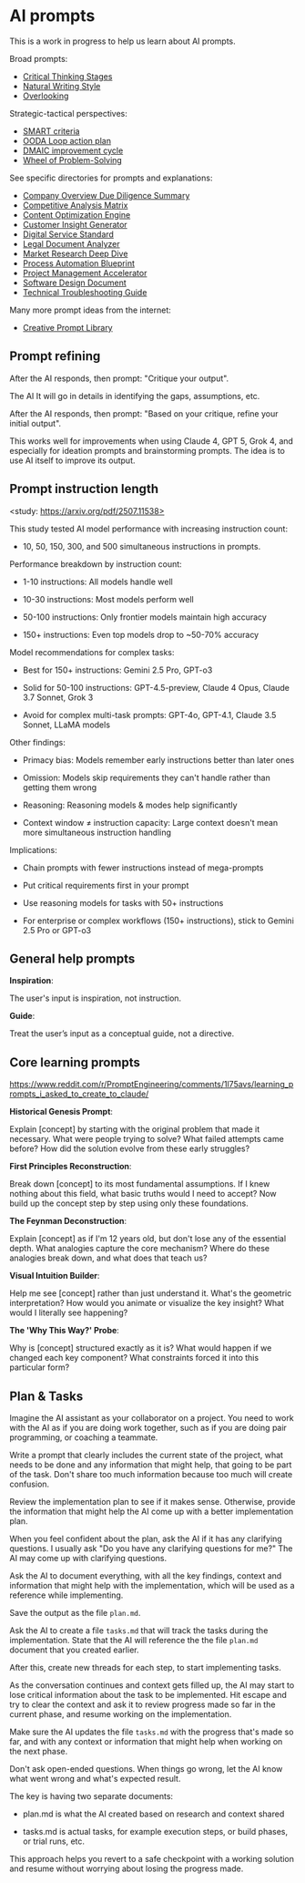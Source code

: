 # AI prompts

This is a work in progress to help us learn about AI prompts.

Broad prompts:

- [Critical Thinking Stages](prompts/critical-thinking-stages/)
- [Natural Writing Style](prompts/natural-writing-style/)
- [Overlooking](prompts/overlooking/)

Strategic-tactical perspectives:

- [SMART criteria](prompts/smart-critera/)
- [OODA Loop action plan](prompts/ooda-loop-action-plan/)
- [DMAIC improvement cycle](prompts/dmaic-improvement-cycle/)
- [Wheel of Problem-Solving](prompts/wheel-of-problem-solving/)

See specific directories for prompts and explanations:

- [Company Overview Due Diligence Summary](prompts/company-overview-due-diligence-summary/)
- [Competitive Analysis Matrix](prompts/competitive-analysis-matrix/)
- [Content Optimization Engine](prompts/content-optimization-engine/)
- [Customer Insight Generator](prompts/customer-insight-generator/)
- [Digital Service Standard](prompts/digital-service-standard/)
- [Legal Document Analyzer](prompts/legal-document-analyzer/)
- [Market Research Deep Dive](prompts/market-research-deep-dive/)
- [Process Automation Blueprint](prompts/process-automation-blueprint/)
- [Project Management Accelerator](prompts/project-management-accelerator/)
- [Software Design Document](prompts/software-design-document/)
- [Technical Troubleshooting Guide](prompts/technical-troubleshooting-guide/)

Many more prompt ideas from the internet:

- [Creative Prompt Library](https://rehanrc.com/Interesting_Prompt_Use_Cases_2/index.html)

## Prompt refining

After the AI responds, then prompt: "Critique your output".

The AI It will go in details in identifying the gaps, assumptions, etc.

After the AI responds, then prompt: "Based on your critique, refine your initial output".

This works well for improvements when using Claude 4, GPT 5, Grok 4, and especially for ideation prompts and brainstorming prompts. The idea is to use AI itself to improve its output.

## Prompt instruction length

<study: https://arxiv.org/pdf/2507.11538>

This study tested AI model performance with increasing instruction count: 

- 10, 50, 150, 300, and 500 simultaneous instructions in prompts.

Performance breakdown by instruction count:

- 1-10 instructions: All models handle well

- 10-30 instructions: Most models perform well

- 50-100 instructions: Only frontier models maintain high accuracy

- 150+ instructions: Even top models drop to ~50-70% accuracy

Model recommendations for complex tasks:

- Best for 150+ instructions: Gemini 2.5 Pro, GPT-o3

- Solid for 50-100 instructions: GPT-4.5-preview, Claude 4 Opus, Claude 3.7 Sonnet, Grok 3

- Avoid for complex multi-task prompts: GPT-4o, GPT-4.1, Claude 3.5 Sonnet, LLaMA models

Other findings:

- Primacy bias: Models remember early instructions better than later ones

- Omission: Models skip requirements they can't handle rather than getting them wrong

- Reasoning: Reasoning models & modes help significantly

- Context window ≠ instruction capacity: Large context doesn't mean more simultaneous instruction handling

Implications:

- Chain prompts with fewer instructions instead of mega-prompts

- Put critical requirements first in your prompt

- Use reasoning models for tasks with 50+ instructions

- For enterprise or complex workflows (150+ instructions), stick to Gemini 2.5 Pro or GPT-o3

## General help prompts

**Inspiration**:

The user's input is inspiration, not instruction.

**Guide**:

Treat the user’s input as a conceptual guide, not a directive.

## Core learning prompts

<https://www.reddit.com/r/PromptEngineering/comments/1l75avs/learning_prompts_i_asked_to_create_to_claude/>

**Historical Genesis Prompt**:

Explain [concept] by starting with the original problem that made it necessary. What were people trying to solve? What failed attempts came before? How did the solution evolve from these early struggles?

**First Principles Reconstruction**:

Break down [concept] to its most fundamental assumptions. If I knew nothing about this field, what basic truths would I need to accept? Now build up the concept step by step using only these foundations.

**The Feynman Deconstruction**:

Explain [concept] as if I'm 12 years old, but don't lose any of the essential depth. What analogies capture the core mechanism? Where do these analogies break down, and what does that teach us?

**Visual Intuition Builder**:

Help me see [concept] rather than just understand it. What's the geometric interpretation? How would you animate or visualize the key insight? What would I literally see happening?

**The 'Why This Way?' Probe**:

Why is [concept] structured exactly as it is? What would happen if we changed each key component? What constraints forced it into this particular form?

## Plan & Tasks

Imagine the AI assistant as your collaborator on a project. You need to work
with the AI as if you are doing work together, such as if you are doing pair
programming, or coaching a teammate.

Write a prompt that clearly includes the current state of the project, what
needs to be done and any information that might help, that going to be part of
the task. Don't share too much information because too much will create
confusion.

Review the implementation plan to see if it makes sense. Otherwise, provide the
information that might help the AI come up with a better implementation plan.

When you feel confident about the plan, ask the AI if it has any clarifying
questions. I usually ask "Do you have any clarifying questions for me?" The AI
may come up with clarifying questions.

Ask the AI to document everything, with all the key findings, context and
information that might help with the implementation, which will be used as a
reference while implementing.

Save the output as the file `plan.md`.

Ask the AI to create a file `tasks.md` that will track the tasks during the
implementation. State that the AI will reference the the file `plan.md` document
that you created earlier.

After this, create new threads for each step, to start implementing tasks.

As the conversation continues and context gets filled up, the AI may start to
lose critical information about the task to be implemented. Hit escape and try
to clear the context and ask it to review progress made so far in the current
phase, and resume working on the implementation.

Make sure the AI updates the file `tasks.md` with the progress that's made so
far, and with any context or information that might help when working on the
next phase.

Don't ask open-ended questions. When things go wrong, let the AI know what went
wrong and what's expected result.

The key is having two separate documents:

- plan.md is what the AI created based on research and context shared

- tasks.md is actual tasks, for example execution steps, or build phases, or trial runs, etc.

This approach helps you revert to a safe checkpoint with a working solution and
resume without worrying about losing the progress made.
